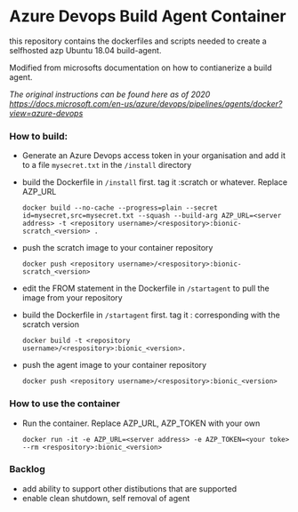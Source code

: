 # Azure Devops Build Agent Container

this repository contains the dockerfiles and scripts needed to create a selfhosted azp Ubuntu 18.04 build-agent.

Modified from microsofts documentation on how to contianerize a build agent.

_The original instructions can be found here as of 2020 https://docs.microsoft.com/en-us/azure/devops/pipelines/agents/docker?view=azure-devops_

### How to build:

- Generate an Azure Devops access token in your organisation and add it to a file `mysecret.txt` in the `/install` directory

- build the Dockerfile in `/install` first. tag it :scratch or whatever. Replace AZP_URL

  ```
  docker build --no-cache --progress=plain --secret id=mysecret,src=mysecret.txt --squash --build-arg AZP_URL=<server address> -t <repository username>/<respository>:bionic-scratch_<version> .
  ```

- push the scratch image to your container repository

  ```
  docker push <repository username>/<respository>:bionic-scratch_<version>
  ```

- edit the FROM statement in the Dockerfile in `/startagent` to pull the image from your repository

- build the Dockerfile in `/startagent` first. tag it :<version> corresponding with the scratch version

  ```
  docker build -t <repository username>/<respository>:bionic_<version>.
  ```

- push the agent image to your container repository
  ```
  docker push <repository username>/<respository>:bionic_<version>
  ```

### How to use the container

- Run the container. Replace AZP_URL, AZP_TOKEN with your own
  ```
  docker run -it -e AZP_URL=<server address> -e AZP_TOKEN=<your toke> --rm <respository>:bionic_<version>
  ```
### Backlog
- add ability to support other distibutions that are supported
- enable clean shutdown, self removal of agent 
  
